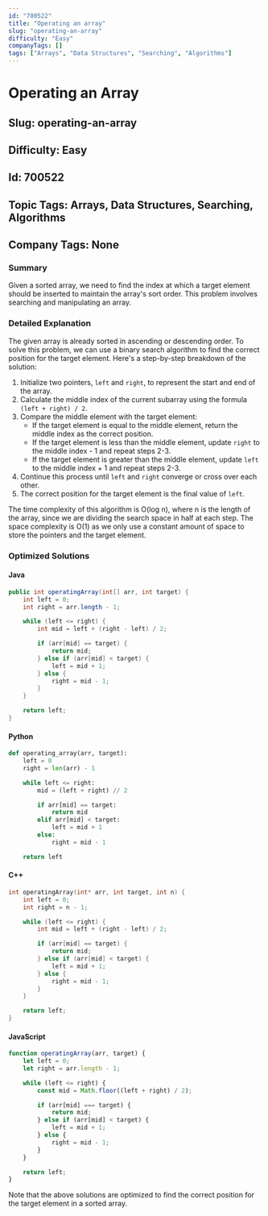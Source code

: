 ```yaml
---
id: "700522"
title: "Operating an array"
slug: "operating-an-array"
difficulty: "Easy"
companyTags: []
tags: ["Arrays", "Data Structures", "Searching", "Algorithms"]
---
```


# Operating an Array
## Slug: operating-an-array
## Difficulty: Easy
## Id: 700522
## Topic Tags: Arrays, Data Structures, Searching, Algorithms
## Company Tags: None

### Summary
Given a sorted array, we need to find the index at which a target element should be inserted to maintain the array's sort order. This problem involves searching and manipulating an array.

### Detailed Explanation
The given array is already sorted in ascending or descending order. To solve this problem, we can use a binary search algorithm to find the correct position for the target element. Here's a step-by-step breakdown of the solution:

1. Initialize two pointers, `left` and `right`, to represent the start and end of the array.
2. Calculate the middle index of the current subarray using the formula `(left + right) / 2`.
3. Compare the middle element with the target element:
	* If the target element is equal to the middle element, return the middle index as the correct position.
	* If the target element is less than the middle element, update `right` to the middle index - 1 and repeat steps 2-3.
	* If the target element is greater than the middle element, update `left` to the middle index + 1 and repeat steps 2-3.
4. Continue this process until `left` and `right` converge or cross over each other.
5. The correct position for the target element is the final value of `left`.

The time complexity of this algorithm is O(log n), where n is the length of the array, since we are dividing the search space in half at each step. The space complexity is O(1) as we only use a constant amount of space to store the pointers and the target element.

### Optimized Solutions

#### Java
```java
public int operatingArray(int[] arr, int target) {
    int left = 0;
    int right = arr.length - 1;

    while (left <= right) {
        int mid = left + (right - left) / 2;

        if (arr[mid] == target) {
            return mid;
        } else if (arr[mid] < target) {
            left = mid + 1;
        } else {
            right = mid - 1;
        }
    }

    return left;
}
```

#### Python
```python
def operating_array(arr, target):
    left = 0
    right = len(arr) - 1

    while left <= right:
        mid = (left + right) // 2

        if arr[mid] == target:
            return mid
        elif arr[mid] < target:
            left = mid + 1
        else:
            right = mid - 1

    return left
```

#### C++
```cpp
int operatingArray(int* arr, int target, int n) {
    int left = 0;
    int right = n - 1;

    while (left <= right) {
        int mid = left + (right - left) / 2;

        if (arr[mid] == target) {
            return mid;
        } else if (arr[mid] < target) {
            left = mid + 1;
        } else {
            right = mid - 1;
        }
    }

    return left;
}
```

#### JavaScript
```javascript
function operatingArray(arr, target) {
    let left = 0;
    let right = arr.length - 1;

    while (left <= right) {
        const mid = Math.floor((left + right) / 2);

        if (arr[mid] === target) {
            return mid;
        } else if (arr[mid] < target) {
            left = mid + 1;
        } else {
            right = mid - 1;
        }
    }

    return left;
}
```

Note that the above solutions are optimized to find the correct position for the target element in a sorted array.